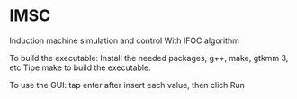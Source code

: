 # IMSC
Induction machine simulation and control With IFOC algorithm

To build the executable:
  Install the needed packages, g++, make, gtkmm 3, etc
  Tipe make to build the executable.
 
To use the GUI:
  tap enter after insert each value, then clich Run
